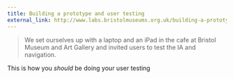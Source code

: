 ```yaml
---
title: Building a prototype and user testing
external_link: http://www.labs.bristolmuseums.org.uk/building-a-prototype-and-user-testing/
---
```

> We set ourselves up with a laptop and an iPad in the cafe at Bristol Museum and Art Gallery and invited users to test the IA and navigation.

This is how you _should_ be doing your user testing
